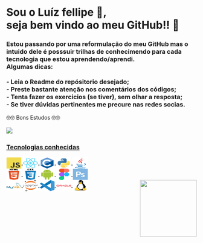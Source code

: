 <h1><b>Sou o Luíz fellipe 👋,<br> seja bem vindo ao meu GitHub!! </b>👋</h1>
<h3>Estou passando por uma reformulação do meu GitHub mas o intuido dele
é posssuir trilhas de conhecimendo para cada tecnologia que estou aprendendo/aprendi.<br/>Algumas dicas:
<br/><br/>- Leia o Readme do repósitorio desejado;
<br/>- Preste bastante atenção nos comentários dos códigos;
<br/>- Tenta fazer os exercicios (se tiver), sem olhar a resposta;
<br/>- Se tiver dúvidas pertinentes me precure nas redes socias.
</h3>
🤓🤓 Bons Estudos 🤓🤓
<div>
  </br>
  <a href="https://github.com/Fellipe97">
  <img height="180em" src="https://github-readme-stats.vercel.app/api?username=Fellipe97&show_icons=true&theme=dracula&include_all_commits=true&count_private=true">
</div>
<div style="display: inline_block">
  <h3>Tecnologias conhecidas</h3>
  <img align="center" height="30" width="40" src="https://github.com/Fellipe97/Fellipe97/blob/main/javascript-original.svg">
  <img align="center" height="30" width="40" src="https://github.com/Fellipe97/Fellipe97/blob/main/react-original.svg">
  <img align="center" height="30" width="40" src="https://github.com/Fellipe97/Fellipe97/blob/main/c-original.svg">
  <img align="center" height="30" width="40" src="https://github.com/Fellipe97/Fellipe97/blob/main/python-original.svg">
  <img align="center" height="30" width="40" src="https://github.com/Fellipe97/Fellipe97/blob/main/java-original.svg">
  <br/>
  <img align="center" height="30" width="40" src="https://github.com/Fellipe97/Fellipe97/blob/main/html5-original-wordmark.svg">
  <img align="center" height="30" width="40" src="https://github.com/Fellipe97/Fellipe97/blob/main/css3-original-wordmark.svg">
  <img align="center" height="30" width="40" src="https://github.com/Fellipe97/Fellipe97/blob/main/android-original.svg">
  <img align="center" height="30" width="40" src="https://github.com/Fellipe97/Fellipe97/blob/main/figma-original.svg">
  <img align="center" height="30" width="40" src="https://github.com/Fellipe97/Fellipe97/blob/main/photoshop-plain.svg">
  <br />
  <img align="center" height="30" width="40" src="https://github.com/Fellipe97/Fellipe97/blob/main/mysql-original-wordmark.svg">
  <img align="center" height="30" width="40" src="https://github.com/Fellipe97/Fellipe97/blob/main/jupyter-original-wordmark.svg">
  <img align="center" height="30" width="40" src="https://github.com/Fellipe97/Fellipe97/blob/main/vscode-original.svg"> 
  <img align="center" height="30" width="40" src="https://github.com/Fellipe97/Fellipe97/blob/main/oracle-original.svg"> 
  <img align="center" height="30" width="40" src="https://github.com/Fellipe97/Fellipe97/blob/main/linux-original.svg">
  <img align="right" height="150" width="150" src="https://github.com/Fellipe97/Fellipe97/blob/main/Xs19%20Baby%20Yoda%20GIF%20-%20Xs19%20BabyYoda%20-%20Discover%20%26%20Share%20GIFs%20(1).gif">
</div>











<!--
**Fellipe97/Fellipe97** is a ✨ _special_ ✨ repository because its `README.md` (this file) appears on your GitHub profile.

Here are some ideas to get you started:

- 🔭 I’m currently working on ...
- 🌱 I’m currently learning ...
- 👯 I’m looking to collaborate on ...
- 🤔 I’m looking for help with ...
- 💬 Ask me about ...
- 📫 How to reach me: ...
- 😄 Pronouns: ...
- ⚡ Fun fact: ...
-->

